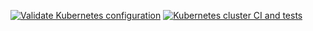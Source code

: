 [![Validate Kubernetes configuration](https://github.com/201508876PMH/flux-test/actions/workflows/k8s_validate.yaml/badge.svg)](https://github.com/201508876PMH/flux-test/actions/workflows/k8s_validate.yaml)
[![Kubernetes cluster CI and tests](https://github.com/201508876PMH/flux-test/actions/workflows/k8s_cluster_ci.yaml/badge.svg)](https://github.com/201508876PMH/flux-test/actions/workflows/k8s_cluster_ci.yaml)
